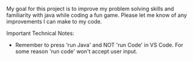 My goal for this project is to improve my problem solving skills and familiarity with java while coding a fun game.  Please let me know of any improvements I can make to my code.

Important Technical Notes:
- Remember to press 'run Java' and NOT 'run Code' in VS Code.  For some reason 'run code' won't accept user input.
